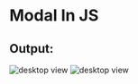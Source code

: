# Modal In JS

## Output:
![desktop view](https://raw.github.com/Hanan-Karam/modal-in-js/main/screenshots/desktop-view-2.png)
![desktop view](https://raw.github.com/Hanan-Karam/modal-in-js/main/screenshots/desktop-view-1.png)
